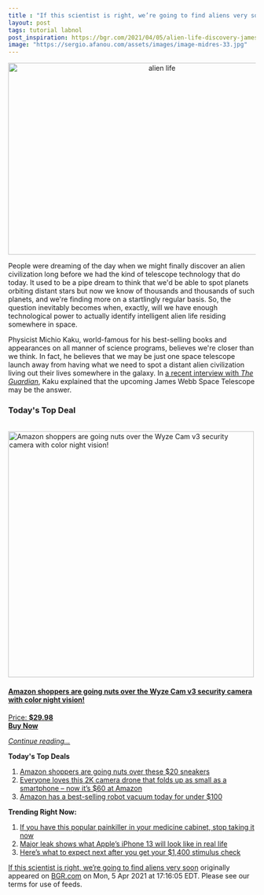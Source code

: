 ```yaml
---
title : "If this scientist is right, we’re going to find aliens very soon"
layout: post
tags: tutorial labnol
post_inspiration: https://bgr.com/2021/04/05/alien-life-discovery-james-webb/
image: "https://sergio.afanou.com/assets/images/image-midres-33.jpg"
---
```


<center><a href="https://bgr.com/2021/04/05/alien-life-discovery-james-webb/" class="bgr-rss-featured-image bgr-rss-test-class"><img loading="lazy" width="610" height="390" src="https://bgr.com/wp-content/uploads/2020/12/bgrpic-copy-14.jpg?quality=70&amp;strip=all&amp;w=610" class="attachment-feed_normal size-feed_normal wp-post-image" alt="alien life" loading="lazy" srcset="https://bgr.com/wp-content/uploads/2020/12/bgrpic-copy-14.jpg 1750w, https://bgr.com/wp-content/uploads/2020/12/bgrpic-copy-14.jpg?resize=150,96 150w, https://bgr.com/wp-content/uploads/2020/12/bgrpic-copy-14.jpg?resize=300,192 300w, https://bgr.com/wp-content/uploads/2020/12/bgrpic-copy-14.jpg?resize=768,491 768w, https://bgr.com/wp-content/uploads/2020/12/bgrpic-copy-14.jpg?resize=1024,654 1024w, https://bgr.com/wp-content/uploads/2020/12/bgrpic-copy-14.jpg?resize=1536,981 1536w, https://bgr.com/wp-content/uploads/2020/12/bgrpic-copy-14.jpg?resize=610,390 610w, https://bgr.com/wp-content/uploads/2020/12/bgrpic-copy-14.jpg?resize=664,424 664w, https://bgr.com/wp-content/uploads/2020/12/bgrpic-copy-14.jpg?resize=1200,767 1200w, https://bgr.com/wp-content/uploads/2020/12/bgrpic-copy-14.jpg?resize=782,500 782w, https://bgr.com/wp-content/uploads/2020/12/bgrpic-copy-14.jpg?resize=827,528 827w, https://bgr.com/wp-content/uploads/2020/12/bgrpic-copy-14.jpg?resize=800,511 800w" sizes="(max-width: 610px) 100vw, 610px" title="alien life" /></a></center><p>People were dreaming of the day when we might finally discover an alien civilization long before we had the kind of telescope technology that do today. It used to be a pipe dream to think that we'd be able to spot planets orbiting distant stars but now we know of thousands and thousands of such planets, and we're finding more on a startlingly regular basis. So, the question inevitably becomes when, exactly, will we have enough technological power to actually identify intelligent alien life residing somewhere in space.</p>
<p>Physicist Michio Kaku, world-famous for his best-selling books and appearances on all manner of science programs, believes we're closer than we think. In fact, he believes that we may be just one space telescope launch away from having what we need to spot a distant alien civilization living out their lives somewhere in the galaxy. In <a href="https://www.theguardian.com/science/2021/apr/03/string-theory-michio-kaku-aliens-god-equation-large-hadron-collider">a recent interview with <em>The Guardian</em></a>, Kaku explained that the upcoming James Webb Space Telescope may be the answer.</p>
<h3>Today's Top Deal</h3>
<p><a href="https://www.amazon.com/dp/B08N66W9WG?tag=b0c55topdeals-20"><br><img height="500px" width="500px" src="https://m.media-amazon.com/images/I/51Zhst0pADL.jpg" alt="Amazon shoppers are going nuts over the Wyze Cam v3 security camera with color night vision!"><br></a></p>
<h4><a href="https://www.amazon.com/dp/B08N66W9WG?tag=b0c55rss-20">Amazon shoppers are going nuts over the Wyze Cam v3 security camera with color night vision!</a></h4>
<p><a href="https://www.amazon.com/dp/B08N66W9WG?tag=b0c55rss-20">Price: <strong>$29.98</strong></a><br><strong><a href="https://www.amazon.com/dp/B08N66W9WG?tag=b0c55rss-20">Buy Now</a></strong></p>
<p><a href="https://bgr.com/2021/04/05/alien-life-discovery-james-webb/" class="more-link"><em>Continue reading...</em></a></p>

<p><strong>Today's Top Deals</strong></p>
<ol>
<li><a href="https://bgr.com/2021/04/05/amazon-shoppers-are-going-nuts-over-these-20-sneakers/?utm_source=rss&#038;utm_campaign=topdeals">Amazon shoppers are going nuts over these $20 sneakers</a></li>
<li><a href="https://bgr.com/2021/04/05/drone-with-camera-amazon-best-deal-april-2021-potensic-elfin/?utm_source=rss&#038;utm_campaign=topdeals">Everyone loves this 2K camera drone that folds up as small as a smartphone &#8211; now it&#8217;s $60 at Amazon</a></li>
<li><a href="https://bgr.com/2021/04/05/best-robot-vacuum-deals-on-amazon-april-2021/?utm_source=rss&#038;utm_campaign=topdeals">Amazon has a best-selling robot vacuum today for under $100</a></li>
</ol>

<p><strong>Trending Right Now:</strong></p>
<ol>
<li><a href="https://bgr.com/2021/04/05/drug-recall-acetaminophen-tablets/">If you have this popular painkiller in your medicine cabinet, stop taking it now</a></li>
<li><a href="https://bgr.com/2021/04/05/iphone-13-pro-release-notch-smaller-design-mockup/">Major leak shows what Apple&#8217;s iPhone 13 will look like in real life</a></li>
<li><a href="https://bgr.com/2021/04/05/stimulus-check-update-plus-up-payments-irs-announcement/">Here&#8217;s what to expect next after you get your $1,400 stimulus check</a></li>
</ol>
<p><a href="https://bgr.com/2021/04/05/alien-life-discovery-james-webb/">If this scientist is right, we’re going to find aliens very soon</a> originally appeared on <a href="http://bgr.com">BGR.com</a> on Mon, 5 Apr 2021 at 17:16:05 EDT. Please see our terms for use of feeds.</p>